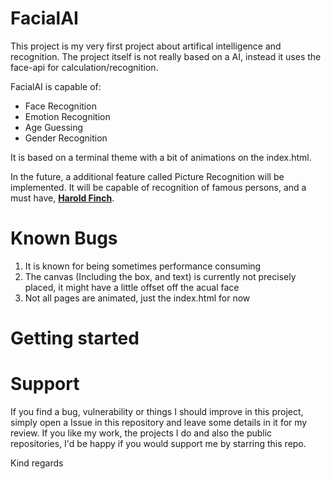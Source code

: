 # FacialAI
This project is my very first project about artifical intelligence and recognition.
The project itself is not really based on a AI, instead it uses the face-api for calculation/recognition.

FacialAI is capable of:
* Face Recognition
* Emotion Recognition
* Age Guessing
* Gender Recognition

It is based on a terminal theme with a bit of animations on the index.html.

In the future, a additional feature called Picture Recognition will be implemented. It will be capable of recognition of famous persons, and a must have, **[Harold Finch](https://en.wikipedia.org/wiki/Harold_Finch_(Person_of_Interest))**.

# Known Bugs
1. It is known for being sometimes performance consuming
2. The canvas (Including the box, and text) is currently not precisely placed, it might have a little offset off the acual face
3. Not all pages are animated, just the index.html for now

# Getting started

# Support
If you find a bug, vulnerability or things I should improve in this project, simply open a Issue in this repository and leave some details in it for my review.
If you like my work, the projects I do and also the public repositories, I'd be happy if you would support me by starring this repo.

Kind regards
